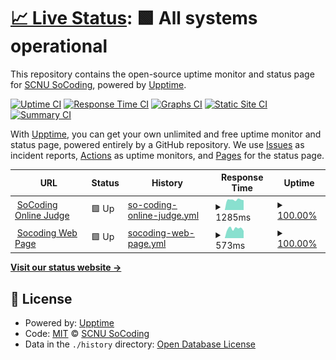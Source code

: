 # [📈 Live Status](https://status.socoding.cn): <!--live status--> **🟩 All systems operational**

This repository contains the open-source uptime monitor and status page for [SCNU SoCoding](https://socoding.cn), powered by [Upptime](https://github.com/upptime/upptime).

[![Uptime CI](https://github.com/scnu-socoding/status/workflows/Uptime%20CI/badge.svg)](https://github.com/scnu-socoding/status/actions?query=workflow%3A%22Uptime+CI%22)
[![Response Time CI](https://github.com/scnu-socoding/status/workflows/Response%20Time%20CI/badge.svg)](https://github.com/scnu-socoding/status/actions?query=workflow%3A%22Response+Time+CI%22)
[![Graphs CI](https://github.com/scnu-socoding/status/workflows/Graphs%20CI/badge.svg)](https://github.com/scnu-socoding/status/actions?query=workflow%3A%22Graphs+CI%22)
[![Static Site CI](https://github.com/scnu-socoding/status/workflows/Static%20Site%20CI/badge.svg)](https://github.com/scnu-socoding/status/actions?query=workflow%3A%22Static+Site+CI%22)
[![Summary CI](https://github.com/scnu-socoding/status/workflows/Summary%20CI/badge.svg)](https://github.com/scnu-socoding/status/actions?query=workflow%3A%22Summary+CI%22)

With [Upptime](https://upptime.js.org), you can get your own unlimited and free uptime monitor and status page, powered entirely by a GitHub repository. We use [Issues](https://github.com/scnu-socoding/status/issues) as incident reports, [Actions](https://github.com/scnu-socoding/status/actions) as uptime monitors, and [Pages](https://status.socoding.cn) for the status page.

<!--start: status pages-->
<!-- This summary is generated by Upptime (https://github.com/upptime/upptime) -->
<!-- Do not edit this manually, your changes will be overwritten -->
<!-- prettier-ignore -->
| URL | Status | History | Response Time | Uptime |
| --- | ------ | ------- | ------------- | ------ |
| <img alt="" src="https://icons.duckduckgo.com/ip3/oj.socoding.cn.ico" height="13"> [SoCoding Online Judge](https://oj.socoding.cn/) | 🟩 Up | [so-coding-online-judge.yml](https://github.com/scnu-socoding/status/commits/HEAD/history/so-coding-online-judge.yml) | <details><summary><img alt="Response time graph" src="./graphs/so-coding-online-judge/response-time-week.png" height="20"> 1285ms</summary><br><a href="https://status.socoding.cn/history/so-coding-online-judge"><img alt="Response time 1104" src="https://img.shields.io/endpoint?url=https%3A%2F%2Fraw.githubusercontent.com%2Fscnu-socoding%2Fstatus%2FHEAD%2Fapi%2Fso-coding-online-judge%2Fresponse-time.json"></a><br><a href="https://status.socoding.cn/history/so-coding-online-judge"><img alt="24-hour response time 1269" src="https://img.shields.io/endpoint?url=https%3A%2F%2Fraw.githubusercontent.com%2Fscnu-socoding%2Fstatus%2FHEAD%2Fapi%2Fso-coding-online-judge%2Fresponse-time-day.json"></a><br><a href="https://status.socoding.cn/history/so-coding-online-judge"><img alt="7-day response time 1285" src="https://img.shields.io/endpoint?url=https%3A%2F%2Fraw.githubusercontent.com%2Fscnu-socoding%2Fstatus%2FHEAD%2Fapi%2Fso-coding-online-judge%2Fresponse-time-week.json"></a><br><a href="https://status.socoding.cn/history/so-coding-online-judge"><img alt="30-day response time 1153" src="https://img.shields.io/endpoint?url=https%3A%2F%2Fraw.githubusercontent.com%2Fscnu-socoding%2Fstatus%2FHEAD%2Fapi%2Fso-coding-online-judge%2Fresponse-time-month.json"></a><br><a href="https://status.socoding.cn/history/so-coding-online-judge"><img alt="1-year response time 1104" src="https://img.shields.io/endpoint?url=https%3A%2F%2Fraw.githubusercontent.com%2Fscnu-socoding%2Fstatus%2FHEAD%2Fapi%2Fso-coding-online-judge%2Fresponse-time-year.json"></a></details> | <details><summary><a href="https://status.socoding.cn/history/so-coding-online-judge">100.00%</a></summary><a href="https://status.socoding.cn/history/so-coding-online-judge"><img alt="All-time uptime 99.61%" src="https://img.shields.io/endpoint?url=https%3A%2F%2Fraw.githubusercontent.com%2Fscnu-socoding%2Fstatus%2FHEAD%2Fapi%2Fso-coding-online-judge%2Fuptime.json"></a><br><a href="https://status.socoding.cn/history/so-coding-online-judge"><img alt="24-hour uptime 100.00%" src="https://img.shields.io/endpoint?url=https%3A%2F%2Fraw.githubusercontent.com%2Fscnu-socoding%2Fstatus%2FHEAD%2Fapi%2Fso-coding-online-judge%2Fuptime-day.json"></a><br><a href="https://status.socoding.cn/history/so-coding-online-judge"><img alt="7-day uptime 100.00%" src="https://img.shields.io/endpoint?url=https%3A%2F%2Fraw.githubusercontent.com%2Fscnu-socoding%2Fstatus%2FHEAD%2Fapi%2Fso-coding-online-judge%2Fuptime-week.json"></a><br><a href="https://status.socoding.cn/history/so-coding-online-judge"><img alt="30-day uptime 96.71%" src="https://img.shields.io/endpoint?url=https%3A%2F%2Fraw.githubusercontent.com%2Fscnu-socoding%2Fstatus%2FHEAD%2Fapi%2Fso-coding-online-judge%2Fuptime-month.json"></a><br><a href="https://status.socoding.cn/history/so-coding-online-judge"><img alt="1-year uptime 99.61%" src="https://img.shields.io/endpoint?url=https%3A%2F%2Fraw.githubusercontent.com%2Fscnu-socoding%2Fstatus%2FHEAD%2Fapi%2Fso-coding-online-judge%2Fuptime-year.json"></a></details>
| <img alt="" src="https://icons.duckduckgo.com/ip3/socoding.cn.ico" height="13"> [Socoding Web Page](https://socoding.cn/) | 🟩 Up | [socoding-web-page.yml](https://github.com/scnu-socoding/status/commits/HEAD/history/socoding-web-page.yml) | <details><summary><img alt="Response time graph" src="./graphs/socoding-web-page/response-time-week.png" height="20"> 573ms</summary><br><a href="https://status.socoding.cn/history/socoding-web-page"><img alt="Response time 399" src="https://img.shields.io/endpoint?url=https%3A%2F%2Fraw.githubusercontent.com%2Fscnu-socoding%2Fstatus%2FHEAD%2Fapi%2Fsocoding-web-page%2Fresponse-time.json"></a><br><a href="https://status.socoding.cn/history/socoding-web-page"><img alt="24-hour response time 421" src="https://img.shields.io/endpoint?url=https%3A%2F%2Fraw.githubusercontent.com%2Fscnu-socoding%2Fstatus%2FHEAD%2Fapi%2Fsocoding-web-page%2Fresponse-time-day.json"></a><br><a href="https://status.socoding.cn/history/socoding-web-page"><img alt="7-day response time 573" src="https://img.shields.io/endpoint?url=https%3A%2F%2Fraw.githubusercontent.com%2Fscnu-socoding%2Fstatus%2FHEAD%2Fapi%2Fsocoding-web-page%2Fresponse-time-week.json"></a><br><a href="https://status.socoding.cn/history/socoding-web-page"><img alt="30-day response time 478" src="https://img.shields.io/endpoint?url=https%3A%2F%2Fraw.githubusercontent.com%2Fscnu-socoding%2Fstatus%2FHEAD%2Fapi%2Fsocoding-web-page%2Fresponse-time-month.json"></a><br><a href="https://status.socoding.cn/history/socoding-web-page"><img alt="1-year response time 399" src="https://img.shields.io/endpoint?url=https%3A%2F%2Fraw.githubusercontent.com%2Fscnu-socoding%2Fstatus%2FHEAD%2Fapi%2Fsocoding-web-page%2Fresponse-time-year.json"></a></details> | <details><summary><a href="https://status.socoding.cn/history/socoding-web-page">100.00%</a></summary><a href="https://status.socoding.cn/history/socoding-web-page"><img alt="All-time uptime 99.99%" src="https://img.shields.io/endpoint?url=https%3A%2F%2Fraw.githubusercontent.com%2Fscnu-socoding%2Fstatus%2FHEAD%2Fapi%2Fsocoding-web-page%2Fuptime.json"></a><br><a href="https://status.socoding.cn/history/socoding-web-page"><img alt="24-hour uptime 100.00%" src="https://img.shields.io/endpoint?url=https%3A%2F%2Fraw.githubusercontent.com%2Fscnu-socoding%2Fstatus%2FHEAD%2Fapi%2Fsocoding-web-page%2Fuptime-day.json"></a><br><a href="https://status.socoding.cn/history/socoding-web-page"><img alt="7-day uptime 100.00%" src="https://img.shields.io/endpoint?url=https%3A%2F%2Fraw.githubusercontent.com%2Fscnu-socoding%2Fstatus%2FHEAD%2Fapi%2Fsocoding-web-page%2Fuptime-week.json"></a><br><a href="https://status.socoding.cn/history/socoding-web-page"><img alt="30-day uptime 100.00%" src="https://img.shields.io/endpoint?url=https%3A%2F%2Fraw.githubusercontent.com%2Fscnu-socoding%2Fstatus%2FHEAD%2Fapi%2Fsocoding-web-page%2Fuptime-month.json"></a><br><a href="https://status.socoding.cn/history/socoding-web-page"><img alt="1-year uptime 99.99%" src="https://img.shields.io/endpoint?url=https%3A%2F%2Fraw.githubusercontent.com%2Fscnu-socoding%2Fstatus%2FHEAD%2Fapi%2Fsocoding-web-page%2Fuptime-year.json"></a></details>

<!--end: status pages-->

[**Visit our status website →**](https://status.socoding.cn)

## 📄 License

- Powered by: [Upptime](https://github.com/upptime/upptime)
- Code: [MIT](./LICENSE) © [SCNU SoCoding](https://socoding.cn)
- Data in the `./history` directory: [Open Database License](https://opendatacommons.org/licenses/odbl/1-0/)

